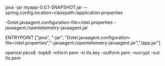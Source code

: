 java -jar myapp-0.0.1-SNAPSHOT.jar --spring.config.location=classpath:/application.properties


  -Dotel.javaagent.configuration-file=/otel.properties  -javaagent:/opentelemetry-javaagent.jar

  ENTRYPOINT ["java", "-jar", "Dotel.javaagent.configuration-file=/otel.properties","-javaagent:/opentelemetry-javaagent.jar","/app.jar"]


  openssl pkcs8 -topk8 -inform pem -in tls.key -outform pem -nocrypt -out tls.pem